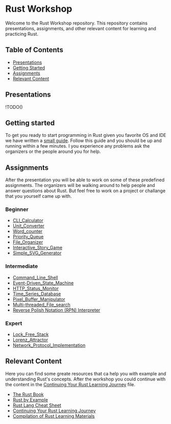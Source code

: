 # Rust Workshop

Welcome to the Rust Workshop repository. This repository contains presentations, assignments, and other relevant content for learning and practicing Rust.

## Table of Contents
- [Presentations](#presentations)
- [Getting Started](#Getting-started)
- [Assignments](#assignments)
- [Relevant Content](#relevant-content)

## Presentations
!TODO()

## Getting started
To get you ready to start programming in Rust given you favorite OS and IDE we have written a [small guide](Getting_Started_with_Rust.md). Follow this guide and you should be up and running within a few minutes. I you experience any problems ask the organizers or the people around you for help. 


## Assignments

After the presentation you will be able to work on some of these predefined assignments. The organizers will be walking around to help people and answer questions about Rust. But feel free to work on a project or challange that you yourself came up with.

### Beginner
 - [CLI_Calculator](assignments/1_beginner/B1_CLI_Calculator.md)
 - [Unit_Converter](assignments/1_beginner/B2_Unit_Converter.md)
 - [Word_counter](assignments/1_beginner/B3_Word_counter.md)
 - [Priority_Queue](assignments/1_beginner/B4_Priority_Queue.md)
 - [File_Organizer](assignments/1_beginner/B5_File_Organizer.md)
 - [Interactive_Story_Game](assignments/1_beginner/B6_Interactive_Story_Game.md)
 - [Simple_SVG_Generator](assignments/1_beginner/B7_Simple_SVG_Generator.md)

### Intermediate
 - [Command_Line_Shell](assignments/2_intermediate/I1_Command_Line_Shell.md)
 - [Event-Driven_State_Machine](assignments/2_intermediate/I2_Event-Driven_State_Machine.md)
 - [HTTP_Status_Monitor](assignments/2_intermediate/I3_HTTP_Status_Monitor.md)
 - [Time_Series_Database](assignments/2_intermediate/I4_Time_Series_Database.md)
 - [Pixel_Buffer_Manipulator](assignments/2_intermediate/I5_Pixel_Buffer_Manipulator.md)
 - [Multi-threaded_File_search](assignments/2_intermediate/I6_Multi-threaded_File_search.md)
 - [Reverse Polish Notation (RPN) Interpreter](assignments/2_intermediate/I7_Reverse_Polish_Notation_Interpreter.md)

### Expert
 - [Lock_Free_Stack](assignments/3_expert/E1_Lock_Free_Stack.md)
 - [Lorenz_Attractor](assignments/3_expert/E2_Lorenz_Attractor.md)
 - [Network_Protocol_Implementation](assignments/3_expert/E3_Network_Protocol_Implementation.md)
 
## Relevant Content

Here you can find some greate resources that ca help you with example and understanding Rust's concepts. After the workshop you could continue with the content in the [Continuing Your Rust Learning Journey](Continuing_Your_Rust_Learning_Journey.md) file.
- [The Rust Book](https://doc.rust-lang.org/book/)
- [Rust by Example](https://doc.rust-lang.org/rust-by-example/index.html)
- [Rust Lang Cheat Sheet](https://cheats.rs/)
- [Continuing Your Rust Learning Journey](Continuing_Your_Rust_Learning_Journey.md)
- [Compilation of Rust Learning Materials](https://github.com/ctjhoa/rust-learning)